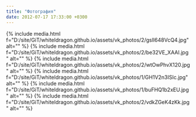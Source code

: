 ```yaml
---
title: "Фотография"
date: 2012-07-17 17:33:00 +0300
---
```



{% include media.html f="D:/site/GiT/whiteldragon.github.io/assets/vk_photos/2/gslI648VcQ4.jpg" alt="" %}
{% include media.html f="D:/site/GiT/whiteldragon.github.io/assets/vk_photos/2/be32VE_XAAI.jpg" alt="" %}
{% include media.html f="D:/site/GiT/whiteldragon.github.io/assets/vk_photos/2/wtOwPhvX120.jpg" alt="" %}
{% include media.html f="D:/site/GiT/whiteldragon.github.io/assets/vk_photos/1/GH1V2n3ISIc.jpg" alt="" %}
{% include media.html f="D:/site/GiT/whiteldragon.github.io/assets/vk_photos/1/buFHQ1b2xEU.jpg" alt="" %}
{% include media.html f="D:/site/GiT/whiteldragon.github.io/assets/vk_photos/2/vdkZGeK4zKk.jpg" alt="" %}
